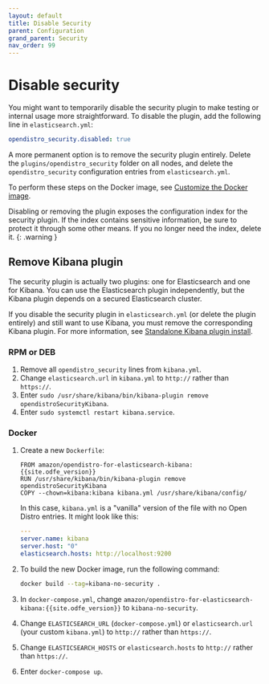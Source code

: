 ```yaml
---
layout: default
title: Disable Security
parent: Configuration
grand_parent: Security
nav_order: 99
---
```


# Disable security

You might want to temporarily disable the security plugin to make testing or internal usage more straightforward. To disable the plugin, add the following line in `elasticsearch.yml`:

```yml
opendistro_security.disabled: true
```

A more permanent option is to remove the security plugin entirely. Delete the `plugins/opendistro_security` folder on all nodes, and delete the `opendistro_security` configuration entries from `elasticsearch.yml`.

To perform these steps on the Docker image, see [Customize the Docker image](../../../install/docker/#customize-the-docker-image).

Disabling or removing the plugin exposes the configuration index for the security plugin. If the index contains sensitive information, be sure to protect it through some other means. If you no longer need the index, delete it.
{: .warning }


## Remove Kibana plugin

The security plugin is actually two plugins: one for Elasticsearch and one for Kibana. You can use the Elasticsearch plugin independently, but the Kibana plugin depends on a secured Elasticsearch cluster.

If you disable the security plugin in `elasticsearch.yml` (or delete the plugin entirely) and still want to use Kibana, you must remove the corresponding Kibana plugin. For more information, see [Standalone Kibana plugin install](../../../kibana/plugins/).


### RPM or DEB

1. Remove all `opendistro_security` lines from `kibana.yml`.
1. Change `elasticsearch.url` in `kibana.yml` to `http://` rather than `https://`.
1. Enter `sudo /usr/share/kibana/bin/kibana-plugin remove opendistroSecurityKibana`.
1. Enter `sudo systemctl restart kibana.service`.


### Docker

1. Create a new `Dockerfile`:

   ```
   FROM amazon/opendistro-for-elasticsearch-kibana:{{site.odfe_version}}
   RUN /usr/share/kibana/bin/kibana-plugin remove opendistroSecurityKibana
   COPY --chown=kibana:kibana kibana.yml /usr/share/kibana/config/
   ```

   In this case, `kibana.yml` is a "vanilla" version of the file with no Open Distro entries. It might look like this:

   ```yml
   ---
   server.name: kibana
   server.host: "0"
   elasticsearch.hosts: http://localhost:9200
   ```


1. To build the new Docker image, run the following command:

   ```bash
   docker build --tag=kibana-no-security .
   ```

1. In `docker-compose.yml`, change `amazon/opendistro-for-elasticsearch-kibana:{{site.odfe_version}}` to `kibana-no-security`.
1. Change `ELASTICSEARCH_URL` (`docker-compose.yml`) or `elasticsearch.url` (your custom `kibana.yml`) to `http://` rather than `https://`.
1. Change `ELASTICSEARCH_HOSTS` or `elasticsearch.hosts` to `http://` rather than `https://`.
1. Enter `docker-compose up`.
